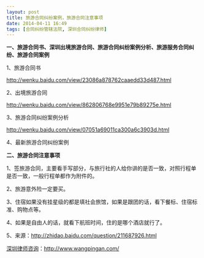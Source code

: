 ```yaml
---
layout: post
title: 旅游合同纠纷案例，旅游合同注意事项
date: 2014-04-11 16:49
tags: [合同纠纷管辖法院, 深圳合同纠纷律师]
---
```

<strong>一、旅游合同书、深圳出境旅游合同、旅游合同纠纷案例分析、旅游服务合同纠纷、旅游合同案例</strong>

1、旅游合同书

http://wenku.baidu.com/view/23086a878762caaedd33d487.html

2、出境旅游合同

http://wenku.baidu.com/view/862806768e9951e79b89275e.html

3、旅游合同纠纷案例分析

http://wenku.baidu.com/view/07051a69011ca300a6c3903d.html

4、最新旅游合同纠纷案例

<strong>二、旅游合同注意事项</strong>

1、签旅游合同，主要看手写部分，与旅行社的人给你讲的是否一致，对照行程单是否一致，一般行程单都作为附件的。

2、旅游意外险一定要买。

3、住宿如果没有挂星级的都是填社会旅馆，如果是跟团的话，看下餐标、住宿标准、购物点等。

4、如果是自由人的话，就看下航班时间，住的是哪个酒店就行了。

5、来源：http://zhidao.baidu.com/question/211687926.html

<a href="http://www.wangpingan.com/">深圳律师咨询</a>：<a href="http://www.wangpingan.com/">http://www.wangpingan.com/</a>


